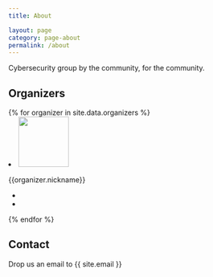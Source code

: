 ```yaml
---
title: About

layout: page
category: page-about
permalink: /about
---
```


Cybersecurity group by the community, for the community.

<div>
<h2>Organizers</h2>
{% for organizer in site.data.organizers %}

  <li class="organizer">
    <img src="/assets/avatars/{{organizer.nickname}}.png" height="100px">
    <p> {{organizer.nickname}} </p>
    <ul class="list-inline qtext-center">
    <li><a href="{{organizer.twitter}}" class="btn-social btn-outline"><i class="fa fa-fw fa-twitter"></i></a></li>
    <li><a href="{{organizer.linkedin}}" class="btn-social btn-outline"><i class="fa fa-fw fa-linkedin"></i></a></li>
    </ul>
  </li>
{% endfor %}
</div>

## Contact

Drop us an email to {{ site.email }}
